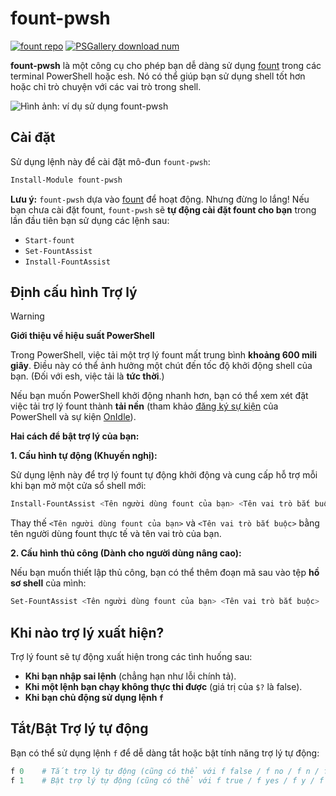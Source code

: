 # fount-pwsh

[![fount repo](https://steve02081504.github.io/fount/badges/fount_repo.svg)](https://github.com/steve02081504/fount)
[![PSGallery download num](https://img.shields.io/powershellgallery/dt/fount-pwsh)](https://www.powershellgallery.com/packages/fount-pwsh)

**fount-pwsh** là một công cụ cho phép bạn dễ dàng sử dụng [fount](https://github.com/steve02081504/fount) trong các terminal PowerShell hoặc esh.
Nó có thể giúp bạn sử dụng shell tốt hơn hoặc chỉ trò chuyện với các vai trò trong shell.

![Hình ảnh: ví dụ sử dụng fount-pwsh](https://github.com/user-attachments/assets/93afee48-93d4-42c7-a5e0-b7f5c93bdee9)

## Cài đặt

Sử dụng lệnh này để cài đặt mô-đun `fount-pwsh`:

```powershell
Install-Module fount-pwsh
```

**Lưu ý:** `fount-pwsh` dựa vào [fount](https://github.com/steve02081504/fount) để hoạt động.
Nhưng đừng lo lắng!
Nếu bạn chưa cài đặt fount, `fount-pwsh` sẽ **tự động cài đặt fount cho bạn** trong lần đầu tiên bạn sử dụng các lệnh sau:

- `Start-fount`
- `Set-FountAssist`
- `Install-FountAssist`

## Định cấu hình Trợ lý

> [!WARNING]
> **Giới thiệu về hiệu suất PowerShell**
>
> Trong PowerShell, việc tải một trợ lý fount mất trung bình **khoảng 600 mili giây**. Điều này có thể ảnh hưởng một chút đến tốc độ khởi động shell của bạn. (Đối với esh, việc tải là **tức thời**.)
>
> Nếu bạn muốn PowerShell khởi động nhanh hơn, bạn có thể xem xét đặt việc tải trợ lý fount thành **tải nền** (tham khảo [đăng ký sự kiện](https://learn.microsoft.com/powershell/module/microsoft.powershell.utility/register-engineevent?view=powershell-7.5) của PowerShell và sự kiện [OnIdle](https://learn.microsoft.com/dotnet/api/system.management.automation.psengineevent.onidle?view=powershellsdk-7.4.0)).

**Hai cách để bật trợ lý của bạn:**

**1. Cấu hình tự động (Khuyến nghị):**

Sử dụng lệnh này để trợ lý fount tự động khởi động và cung cấp hỗ trợ mỗi khi bạn mở một cửa sổ shell mới:

```powershell
Install-FountAssist <Tên người dùng fount của bạn> <Tên vai trò bắt buộc>
```

Thay thế `<Tên người dùng fount của bạn>` và `<Tên vai trò bắt buộc>` bằng tên người dùng fount thực tế và tên vai trò của bạn.

**2. Cấu hình thủ công (Dành cho người dùng nâng cao):**

Nếu bạn muốn thiết lập thủ công, bạn có thể thêm đoạn mã sau vào tệp **hồ sơ shell** của mình:

```powershell
Set-FountAssist <Tên người dùng fount của bạn> <Tên vai trò bắt buộc>
```

## Khi nào trợ lý xuất hiện?

Trợ lý fount sẽ tự động xuất hiện trong các tình huống sau:

- **Khi bạn nhập sai lệnh** (chẳng hạn như lỗi chính tả).
- **Khi một lệnh bạn chạy không thực thi được** (giá trị của `$?` là false).
- **Khi bạn chủ động sử dụng lệnh `f`**

## Tắt/Bật Trợ lý tự động

Bạn có thể sử dụng lệnh `f` để dễ dàng tắt hoặc bật tính năng trợ lý tự động:

```powershell
f 0    # Tắt trợ lý tự động (cũng có thể với f false / f no / f n / f disable / f unset / f off, v.v.)
f 1    # Bật trợ lý tự động (cũng có thể với f true / f yes / f y / f enable / f set / f on, v.v.)
```
